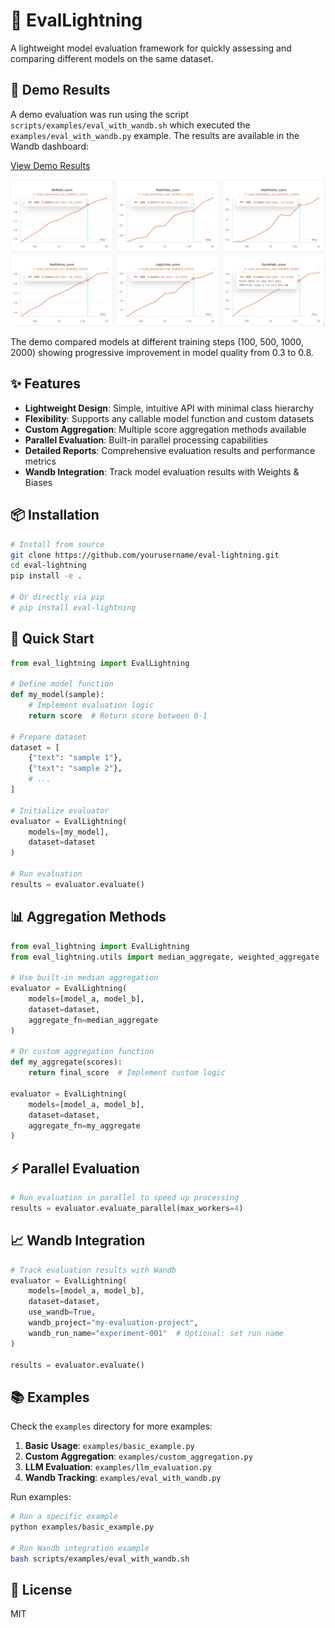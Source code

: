 # 🚀 EvalLightning

A lightweight model evaluation framework for quickly assessing and comparing different models on the same dataset.

## 🧪 Demo Results

A demo evaluation was run using the script `scripts/examples/eval_with_wandb.sh` which executed the `examples/eval_with_wandb.py` example. The results are available in the Wandb dashboard:

[View Demo Results](https://wandb.ai/linlincode/eval-lightning-demo/runs/080qva9l?nw=nwuserlinlincode)

![Wandb Evaluation Results](assets/wandb.png)

The demo compared models at different training steps (100, 500, 1000, 2000) showing progressive improvement in model quality from 0.3 to 0.8.

## ✨ Features

- **Lightweight Design**: Simple, intuitive API with minimal class hierarchy
- **Flexibility**: Supports any callable model function and custom datasets
- **Custom Aggregation**: Multiple score aggregation methods available
- **Parallel Evaluation**: Built-in parallel processing capabilities
- **Detailed Reports**: Comprehensive evaluation results and performance metrics
- **Wandb Integration**: Track model evaluation results with Weights & Biases

## 📦 Installation

```bash
# Install from source
git clone https://github.com/yourusername/eval-lightning.git
cd eval-lightning
pip install -e .

# Or directly via pip
# pip install eval-lightning
```

## 🚀 Quick Start

```python
from eval_lightning import EvalLightning

# Define model function
def my_model(sample):
    # Implement evaluation logic
    return score  # Return score between 0-1

# Prepare dataset
dataset = [
    {"text": "sample 1"},
    {"text": "sample 2"},
    # ...
]

# Initialize evaluator
evaluator = EvalLightning(
    models=[my_model],
    dataset=dataset
)

# Run evaluation
results = evaluator.evaluate()
```

## 📊 Aggregation Methods

```python
from eval_lightning import EvalLightning
from eval_lightning.utils import median_aggregate, weighted_aggregate

# Use built-in median aggregation
evaluator = EvalLightning(
    models=[model_a, model_b],
    dataset=dataset,
    aggregate_fn=median_aggregate
)

# Or custom aggregation function
def my_aggregate(scores):
    return final_score  # Implement custom logic

evaluator = EvalLightning(
    models=[model_a, model_b],
    dataset=dataset,
    aggregate_fn=my_aggregate
)
```

## ⚡ Parallel Evaluation

```python
# Run evaluation in parallel to speed up processing
results = evaluator.evaluate_parallel(max_workers=4)
```

## 📈 Wandb Integration

```python
# Track evaluation results with Wandb
evaluator = EvalLightning(
    models=[model_a, model_b],
    dataset=dataset,
    use_wandb=True,
    wandb_project="my-evaluation-project",
    wandb_run_name="experiment-001"  # Optional: set run name
)

results = evaluator.evaluate()
```

## 📚 Examples

Check the `examples` directory for more examples:

1. **Basic Usage**: `examples/basic_example.py`
2. **Custom Aggregation**: `examples/custom_aggregation.py`
3. **LLM Evaluation**: `examples/llm_evaluation.py`
4. **Wandb Tracking**: `examples/eval_with_wandb.py`

Run examples:

```bash
# Run a specific example
python examples/basic_example.py

# Run Wandb integration example
bash scripts/examples/eval_with_wandb.sh
```

## 📄 License

MIT
